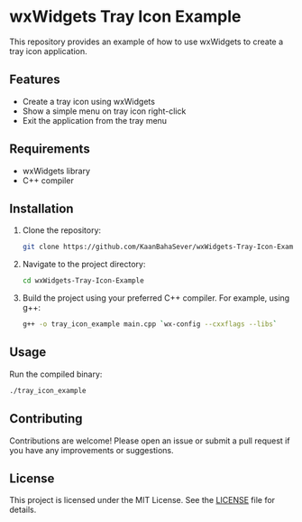# wxWidgets Tray Icon Example

This repository provides an example of how to use wxWidgets to create a tray icon application.

## Features

- Create a tray icon using wxWidgets
- Show a simple menu on tray icon right-click
- Exit the application from the tray menu

## Requirements

- wxWidgets library
- C++ compiler

## Installation

1. Clone the repository:
    ```sh
    git clone https://github.com/KaanBahaSever/wxWidgets-Tray-Icon-Example.git
    ```

2. Navigate to the project directory:
    ```sh
    cd wxWidgets-Tray-Icon-Example
    ```

3. Build the project using your preferred C++ compiler. For example, using g++:
    ```sh
    g++ -o tray_icon_example main.cpp `wx-config --cxxflags --libs`
    ```

## Usage

Run the compiled binary:
```sh
./tray_icon_example
```

## Contributing

Contributions are welcome! Please open an issue or submit a pull request if you have any improvements or suggestions.

## License

This project is licensed under the MIT License. See the [LICENSE](LICENSE) file for details.
